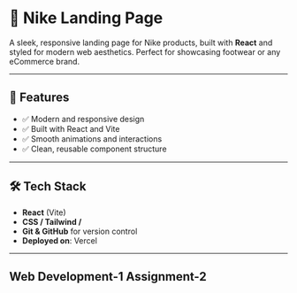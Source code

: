 # 👟 Nike Landing Page

A sleek, responsive landing page for Nike products, built with **React** and styled for modern web aesthetics. Perfect for showcasing footwear or any eCommerce brand.

---

## 🚀 Features

- ✅ Modern and responsive design
- ✅ Built with React and Vite
- ✅ Smooth animations and interactions
- ✅ Clean, reusable component structure

---

## 🛠 Tech Stack

- **React** (Vite)
- **CSS / Tailwind /** 
- **Git & GitHub** for version control
- **Deployed on**: Vercel 

---

## Web Development-1 Assignment-2
